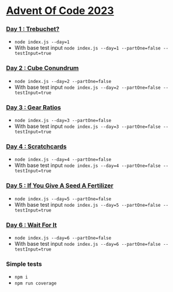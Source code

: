 # [Advent Of Code 2023](https://adventofcode.com/2023)

### [Day 1 : Trebuchet?](https://github.com/damisv/adventofcode2023/tree/main/src/day_1)
- `node index.js --day=1`
- With base test input `node index.js --day=1 --partOne=false --testInput=true`

### [Day 2 : Cube Conundrum](https://github.com/damisv/adventofcode2023/tree/main/src/day_2)
- `node index.js --day=2 --partOne=false`
- With base test input `node index.js --day=2 --partOne=false --testInput=true`

### [Day 3 : Gear Ratios](https://github.com/damisv/adventofcode2023/tree/main/src/day_3)
- `node index.js --day=3 --partOne=false`
- With base test input `node index.js --day=3 --partOne=false --testInput=true`

### [Day 4 : Scratchcards ](https://github.com/damisv/adventofcode2023/tree/main/src/day_4)
- `node index.js --day=4 --partOne=false`
- With base test input `node index.js --day=4 --partOne=false --testInput=true`

### [Day 5 : If You Give A Seed A Fertilizer ](https://github.com/damisv/adventofcode2023/tree/main/src/day_5)
- `node index.js --day=5 --partOne=false`
- With base test input `node index.js --day=5 --partOne=false --testInput=true`

### [Day 6 : Wait For It ](https://github.com/damisv/adventofcode2023/tree/main/src/day_6)
- `node index.js --day=6 --partOne=false`
- With base test input `node index.js --day=6 --partOne=false --testInput=true`

### Simple tests
- `npm i`
- `npm run coverage`